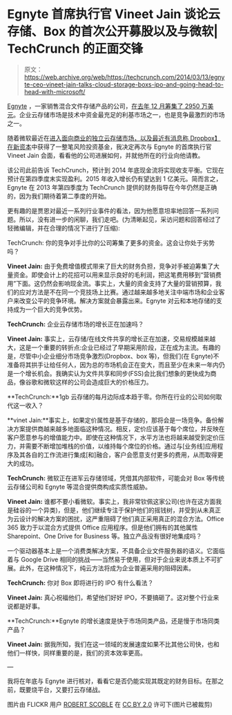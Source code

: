 # Egnyte 首席执行官 Vineet Jain 谈论云存储、Box 的首次公开募股以及与微软| TechCrunch 的正面交锋

> 原文：<https://web.archive.org/web/https://techcrunch.com/2014/03/13/egnyte-ceo-vineet-jain-talks-cloud-storage-boxs-ipo-and-going-head-to-head-with-microsoft/>

[Egnyte](https://web.archive.org/web/20230316042205/http://www.egnyte.com/) ，一家销售混合文件存储产品的公司，[在去年 12 月筹集了 2950 万美元](https://web.archive.org/web/20230316042205/https://techcrunch.com/2013/12/11/egnyte-takes-on-29-5m-in-new-capital-to-grow-its-enterprise-cloud-file-storage-business/)。企业云存储市场是技术中资金最充足的利基市场之一，也是竞争最激烈的市场之一。

随着微软最近在[进入面向商业的独立云存储市场，以及最近有消息称 Dropbox】在新资本](https://web.archive.org/web/20230316042205/https://techcrunch.com/2014/03/03/microsofts-onedrive-for-business-throws-down-gauntlet-for-box-dropbox/)中获得了一整笔风险投资基金，我决定再次与 Egnyte 的首席执行官 Vineet Jain 会面，看看他的公司进展如何，并就他所在的行业向他请教。

该公司此前告诉 TechCrunch，预计到 2014 年底现金流将实现收支平衡。它现在预计在第四季度末实现盈利。2015 年收入增长仍有望达到 1 亿美元。简而言之，Egnyte 在 2013 年第四季度为 TechCrunch 提供的财务指导在今年仍然是正确的，因为我们期待着第二季度的开始。

更有趣的是贾恩对最近一系列行业事件的看法，因为他愿意坦率地回答一系列问题。所以，没有进一步的闲聊，我们走吧。(为清晰起见，采访问题和回答经过了轻微编辑，并在合理的情况下进行了压缩):

TechCrunch: 你的竞争对手比你的公司筹集了更多的资金。这会让你处于劣势吗？

**Vineet Jain:** 由于免费增值模式带来了巨大的财务负担，竞争对手被迫筹集了大量资金。即使会计上的花招可以用来显示良好的毛利润，把这笔费用移到“营销费用”下面。这仍然会影响现金流。事实上，大量的资金支持了大量的营销预算，我们的应对方法是不在同一个竞技场上比赛。通过越来越多地关注中端市场和企业客户来改变公平的竞争环境。解决方案就会暴露出来。Egnyte 对云和本地存储的支持成为一个巨大的竞争优势。

**TechCrunch:** 企业云存储市场的增长正在加速吗？

**Vineet Jain:** 事实上，云存储/在线文件共享的增长正在加速，交易规模越来越大，这是一个重要的转折点:企业已经过了早期采用阶段，正在成为主流。有趣的是，尽管中小企业细分市场竞争激烈(Dropbox、box 等)，但我们(在 Egnyte)不准备将其拱手让给任何人，因为总的市场机会正在变大，而且至少在未来一年内仍是一个增长机会。我确实认为文件共享和同步(FSS)会比我们想象的更快成为商品，像谷歌和微软这样的公司会造成巨大的价格压力。

**TechCrunch:**1gb 云存储的每月边际成本趋于零。你所在行业的公司如何取代这一收入？

**vinet Jain:**事实上，如果定价属性是基于存储的，那将会是一场竞争。备份解决方案提供商越来越多地面临这种情况。相反，定价应该基于每个席位，并反映在客户愿意参与的增值能力中。即使在这种情况下，水平方法也将越来越受到定价压力，并需要不断增加堆栈的价值，以维持每个席位的价格。通过与[业务线]应用程序及其各自的工作流进行集成[和]融合，客户会愿意支付更多的费用，从而取得更大的成功。

**TechCrunch:** 微软正在进军云存储领域，凭借其内部软件，可能会对 Box 等传统云存储公司和 Egnyte 等混合提供商构成实质性威胁。

**Vineet Jain:** 谁都不要小看微软。事实上，我非常钦佩这家公司(也许在这方面我是硅谷的一个异类)，但是，他们继续专注于保护他们的摇钱树，并受到从未真正为云设计的解决方案的困扰，这严重阻碍了他们真正采用真正的混合方法。Office 365 致力于以混合方式提供 Office 应用程序。但是他们拥有的其他属性 Sharepoint、One Drive for Business 等。独立产品没有很好地集成吗？

一个驱动器基本上是一个消费类解决方案，不具备企业文件服务器的语义。它面临着与 Google Drive 相同的挑战——当然易于使用，但对于企业来说本质上不可扩展。此外，在这种情况下，纯云方法将成为企业普遍采用的阻碍因素。

**TechCrunch:** 你对 Box 即将进行的 IPO 有什么看法？

**Vineet Jain:** 真心祝福他们，希望他们好好 IPO，不要搞砸了。这对整个行业来说都是好事。

**TechCrunch:**Egnyte 的增长速度是快于市场同类产品，还是慢于市场同类产品？

**Vineet Jain:** 据我所知，我们在这一领域的发展速度如果不比其他公司快，也和他们一样快，同样重要的是，我们的资本效率更高。

—

我将在年底与 Egnyte 进行核对，看看它是否仍能实现其既定的财务目标。在那之前，既要烧平台，又要打云存储战。

图片由 FLICKR 用户 [ROBERT SCOBLE](https://web.archive.org/web/20230316042205/http://www.flickr.com/photos/scobleizer/) 在 [CC BY 2.0](https://web.archive.org/web/20230316042205/http://creativecommons.org/licenses/by/2.0/) 许可下(图片已被裁剪)